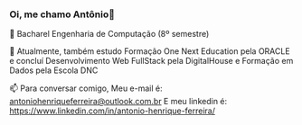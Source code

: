 ### Oi, me chamo Antônio👋

🌱 Bacharel Engenharia de Computação (8º semestre)

🤔 Atualmente, também estudo Formação One Next Education pela ORACLE e concluí Desenvolvimento Web FullStack pela DigitalHouse e Formação em Dados pela Escola DNC

📫 Para conversar comigo, 
    Meu e-mail é: antoniohenriqueferreira@outlook.com.br
    E meu linkedin é: https://www.linkedin.com/in/antonio-henrique-ferreira/
<!--
**anthenfer/anthenfer** is a ✨ _special_ ✨ repository because its `README.md` (this file) appears on your GitHub profile.

Here are some ideas to get you started:

- 🔭 I’m currently working on ...
- 🌱 I’m currently learning ...
- 👯 I’m looking to collaborate on ...
- 🤔 I’m looking for help with ...
- 💬 Ask me about ...
- 📫 How to reach me: ...
- 😄 Pronouns: ...
- ⚡ Fun fact: ...
-->
